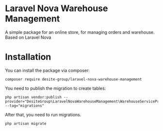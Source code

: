 # Laravel Nova Warehouse Management
A simple package for an online store, for managing orders and warehouse. Based on Laravel Nova

# Installation

You can install the package via composer:

    composer require desite-group/laravel-nova-warehouse-management

You need to publish the migration to create tables:

    php artisan vendor:publish --provider="DesiteGroup\LaravelNovaWarehouseManagement\WarehouseServiceProvider" --tag="migrations"

After that, you need to run migrations.

    php artisan migrate
